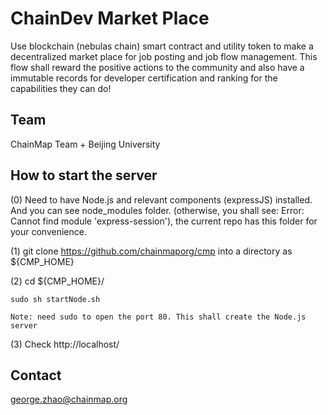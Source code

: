 # ChainDev Market Place

Use blockchain (nebulas chain) smart contract and utility token to make a decentralized market place for
job posting and job flow management. This flow shall reward the positive actions to the community and also
have a immutable records for developer certification and ranking for the capabilities they can do!

## Team

ChainMap Team + Beijing University

## How to start the server

(0) Need to have Node.js and relevant components (expressJS) installed. And you can see node_modules folder.
	(otherwise, you shall see: Error: Cannot find module 'express-session'), the current repo has this folder for your convenience.

(1) git clone https://github.com/chainmaporg/cmp into a directory as ${CMP_HOME}

(2) cd ${CMP_HOME}/

    sudo sh startNode.sh 
    
    Note: need sudo to open the port 80. This shall create the Node.js server

(3) Check http://localhost/


## Contact

george.zhao@chainmap.org

